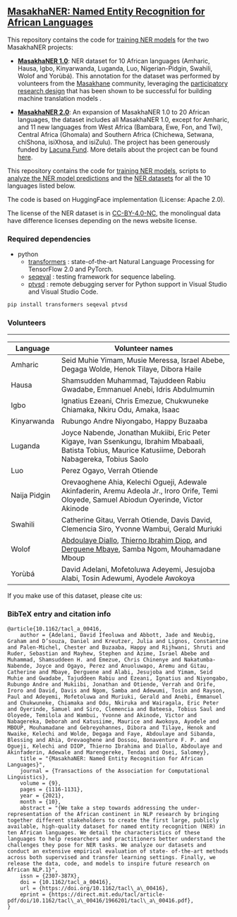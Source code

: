 ## [MasakhaNER: Named Entity Recognition for African Languages](https://direct.mit.edu/tacl/article/doi/10.1162/tacl_a_00416/107614/MasakhaNER-Named-Entity-Recognition-for-African)

This repository contains the code for [training NER models](https://github.com/masakhane-io/masakhane-ner/tree/main/code) for the two MasakhaNER projects:

* **[MasakhaNER 1.0](https://direct.mit.edu/tacl/article/doi/10.1162/tacl_a_00416/107614/MasakhaNER-Named-Entity-Recognition-for-African)**: NER dataset for 10 African languages (Amharic, Hausa, Igbo, Kinyarwanda, Luganda, Luo, Nigerian-Pidgin, Swahili, Wolof and Yorùbá). This annotation for the dataset was performed by volunteers from the [Masakhane](https://www.masakhane.io/) community, leveraging the [participatory research design](https://aclanthology.org/2020.findings-emnlp.195/) that has been shown to be successful for building machine translation models . 

* **[MasakhaNER 2.0](https://aclanthology.org/2022.emnlp-main.298/)**: An expansion of MasakhaNER 1.0 to 20 African languages, the dataset includes all MasakhaNER 1.0, except for Amharic, and 11 new languages from West Africa (Bambara, Ewe, Fon, and Twi), Central Africa (Ghomala) and Southern Africa (Chichewa, Setwana, chiShona, isiXhosa, and isiZulu). The project has been generously funded by [Lacuna Fund](https://lacunafund.org/announcing-new-datasets-for-african-languages-2020-natural-language-processing-nlp-awardees/). More details about the project can be found [here](https://github.com/masakhane-io/lacuna_pos_ner). 

This repository contains the code for [training NER models](https://github.com/masakhane-io/masakhane-ner/tree/main/code), scripts to [analyze the NER model predictions](https://github.com/masakhane-io/masakhane-ner/tree/main/analysis_scripts) and the [NER datasets](https://github.com/masakhane-io/masakhane-ner/tree/main/data) for all the 10 languages listed below. 

The code is based on HuggingFace implementation (License: Apache 2.0).

The license of the NER dataset is in [CC-BY-4.0-NC](https://creativecommons.org/licenses/by-nc/4.0/), the monolingual data have difference licenses depending on the news website license. 

### Required dependencies
* python
  * [transformers](https://pypi.org/project/transformers/) : state-of-the-art Natural Language Processing for TensorFlow 2.0 and PyTorch.
  * [seqeval](https://pypi.org/project/seqeval/) : testing framework for sequence labeling.
  * [ptvsd](https://pypi.org/project/ptvsd/) : remote debugging server for Python support in Visual Studio and Visual Studio Code.

```bash
pip install transformers seqeval ptvsd
```

### Volunteers
----------------
| Language | Volunteer names |
|----------|-----------------|
| Amharic | Seid Muhie Yimam, Musie Meressa, Israel Abebe, Degaga Wolde, Henok Tilaye, Dibora Haile  |
| Hausa  | Shamsudden Muhammad, Tajuddeen Rabiu Gwadabe, Emmanuel Anebi, Idris Abdulmumin|
| Igbo  | Ignatius Ezeani, Chris Emezue, Chukwuneke Chiamaka, Nkiru Odu, Amaka, Isaac |
| Kinyarwanda | Rubungo Andre Niyongabo, Happy Buzaaba |
|Luganda   |  Joyce Nabende, Jonathan Mukiibi, Eric Peter Kigaye, Ivan Ssenkungu, Ibrahim Mbabaali, Batista Tobius, Maurice Katusiime, Deborah Nabagereka, Tobius Saolo |
| Luo   | Perez Ogayo, Verrah Otiende |
| Naija Pidgin | Orevaoghene Ahia, Kelechi Ogueji, Adewale	Akinfaderin, Aremu Adeola Jr., Iroro Orife, Temi Oloyede, Samuel Abiodun Oyerinde, Victor Akinode   |
| Swahili | Catherine Gitau, Verrah Otiende, Davis David, Clemencia Siro, Yvonne Wambui, Gerald Muriuki  |
| Wolof | [Abdoulaye Diallo](https://github.com/abdoulsn), [Thierno Ibrahim Diop](https://github.com/bayethiernodiop), and [Derguene Mbaye](https://github.com/DerXter), Samba Ngom, Mouhamadane Mboup  |
| Yorùbá | David Adelani, Mofetoluwa Adeyemi, Jesujoba Alabi, Tosin Adewumi, Ayodele Awokoya |

If you make use of this dataset, please cite us:

### BibTeX entry and citation info
```
@article{10.1162/tacl_a_00416,
    author = {Adelani, David Ifeoluwa and Abbott, Jade and Neubig, Graham and D’souza, Daniel and Kreutzer, Julia and Lignos, Constantine and Palen-Michel, Chester and Buzaaba, Happy and Rijhwani, Shruti and Ruder, Sebastian and Mayhew, Stephen and Azime, Israel Abebe and Muhammad, Shamsuddeen H. and Emezue, Chris Chinenye and Nakatumba-Nabende, Joyce and Ogayo, Perez and Anuoluwapo, Aremu and Gitau, Catherine and Mbaye, Derguene and Alabi, Jesujoba and Yimam, Seid Muhie and Gwadabe, Tajuddeen Rabiu and Ezeani, Ignatius and Niyongabo, Rubungo Andre and Mukiibi, Jonathan and Otiende, Verrah and Orife, Iroro and David, Davis and Ngom, Samba and Adewumi, Tosin and Rayson, Paul and Adeyemi, Mofetoluwa and Muriuki, Gerald and Anebi, Emmanuel and Chukwuneke, Chiamaka and Odu, Nkiruka and Wairagala, Eric Peter and Oyerinde, Samuel and Siro, Clemencia and Bateesa, Tobius Saul and Oloyede, Temilola and Wambui, Yvonne and Akinode, Victor and Nabagereka, Deborah and Katusiime, Maurice and Awokoya, Ayodele and MBOUP, Mouhamadane and Gebreyohannes, Dibora and Tilaye, Henok and Nwaike, Kelechi and Wolde, Degaga and Faye, Abdoulaye and Sibanda, Blessing and Ahia, Orevaoghene and Dossou, Bonaventure F. P. and Ogueji, Kelechi and DIOP, Thierno Ibrahima and Diallo, Abdoulaye and Akinfaderin, Adewale and Marengereke, Tendai and Osei, Salomey},
    title = "{MasakhaNER: Named Entity Recognition for African Languages}",
    journal = {Transactions of the Association for Computational Linguistics},
    volume = {9},
    pages = {1116-1131},
    year = {2021},
    month = {10},
    abstract = "{We take a step towards addressing the under- representation of the African continent in NLP research by bringing together different stakeholders to create the first large, publicly available, high-quality dataset for named entity recognition (NER) in ten African languages. We detail the characteristics of these languages to help researchers and practitioners better understand the challenges they pose for NER tasks. We analyze our datasets and conduct an extensive empirical evaluation of state- of-the-art methods across both supervised and transfer learning settings. Finally, we release the data, code, and models to inspire future research on African NLP.1}",
    issn = {2307-387X},
    doi = {10.1162/tacl_a_00416},
    url = {https://doi.org/10.1162/tacl\_a\_00416},
    eprint = {https://direct.mit.edu/tacl/article-pdf/doi/10.1162/tacl\_a\_00416/1966201/tacl\_a\_00416.pdf},
}
```
